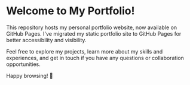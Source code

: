 # Welcome to My Portfolio!
This repository hosts my personal portfolio website, now available on GitHub Pages. I've migrated my static portfolio site to GitHub Pages for better accessibility and visibility.

Feel free to explore my projects, learn more about my skills and experiences, and get in touch if you have any questions or collaboration opportunities.

Happy browsing! 🚀
